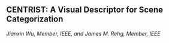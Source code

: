 ## CENTRIST: A Visual Descriptor for Scene Categorization

*Jianxin Wu, Member, IEEE, and James M. Rehg, Member, IEEE*

 